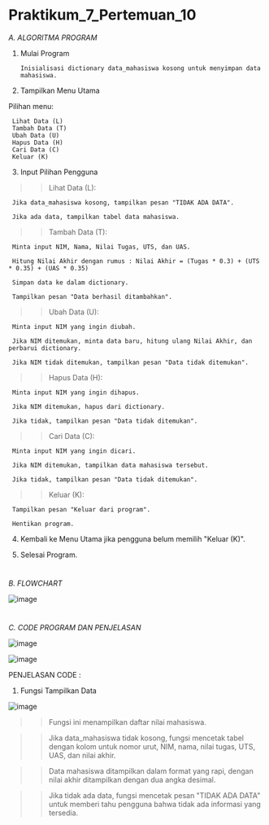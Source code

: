 # Praktikum_7_Pertemuan_10

*A. ALGORITMA PROGRAM*

1.	Mulai Program
   
        Inisialisasi dictionary data_mahasiswa kosong untuk menyimpan data mahasiswa.
  	 
2.	Tampilkan Menu Utama
   
   Pilihan menu:
   
     Lihat Data (L)
     Tambah Data (T)
     Ubah Data (U)
     Hapus Data (H)
     Cari Data (C)
     Keluar (K)
      
3. Input Pilihan Pengguna
   
>> Lihat Data (L):

     Jika data_mahasiswa kosong, tampilkan pesan "TIDAK ADA DATA".

     Jika ada data, tampilkan tabel data mahasiswa.

>> Tambah Data (T):

     Minta input NIM, Nama, Nilai Tugas, UTS, dan UAS. 
     
     Hitung Nilai Akhir dengan rumus : Nilai Akhir = (Tugas * 0.3) + (UTS * 0.35) + (UAS * 0.35)

     Simpan data ke dalam dictionary.

     Tampilkan pesan "Data berhasil ditambahkan".

>> Ubah Data (U):

     Minta input NIM yang ingin diubah.
     
     Jika NIM ditemukan, minta data baru, hitung ulang Nilai Akhir, dan perbarui dictionary.
     
     Jika NIM tidak ditemukan, tampilkan pesan "Data tidak ditemukan".

>> Hapus Data (H):

     Minta input NIM yang ingin dihapus.

     Jika NIM ditemukan, hapus dari dictionary.

     Jika tidak, tampilkan pesan "Data tidak ditemukan".

>> Cari Data (C):

     Minta input NIM yang ingin dicari.
     
     Jika NIM ditemukan, tampilkan data mahasiswa tersebut.
     
     Jika tidak, tampilkan pesan "Data tidak ditemukan".

>> Keluar (K):

     Tampilkan pesan "Keluar dari program".
     
     Hentikan program.
     
4.	Kembali ke Menu Utama jika pengguna belum memilih "Keluar (K)".
   
5.	Selesai Program.

#

*B. FLOWCHART*

![image](https://github.com/user-attachments/assets/a472a526-3507-44a6-a26e-b21983d090ae)

#

*C. CODE PROGRAM DAN PENJELASAN*

![image](https://github.com/user-attachments/assets/b2861a4c-25c2-4bf5-b954-8afd24f7ca26)

![image](https://github.com/user-attachments/assets/2987d597-baf0-4c1b-b8a6-49689d54745e)

PENJELASAN CODE : 

1. Fungsi Tampilkan Data

![image](https://github.com/user-attachments/assets/8688910d-37f4-485a-9c36-55f684da49f4)

>>Fungsi ini menampilkan daftar nilai mahasiswa.

>>Jika data_mahasiswa tidak kosong, fungsi mencetak tabel dengan kolom untuk nomor urut, NIM, nama, nilai tugas, UTS, UAS, dan nilai akhir.

>>Data mahasiswa ditampilkan dalam format yang rapi, dengan nilai akhir ditampilkan dengan dua angka desimal.

>>Jika tidak ada data, fungsi mencetak pesan "TIDAK ADA DATA" untuk memberi tahu pengguna bahwa tidak ada informasi yang tersedia.

